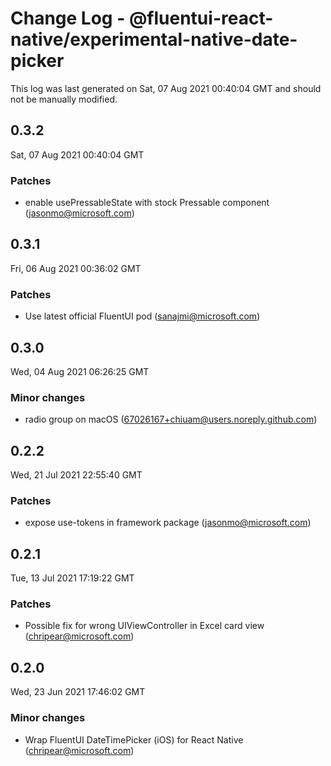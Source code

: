 # Change Log - @fluentui-react-native/experimental-native-date-picker

This log was last generated on Sat, 07 Aug 2021 00:40:04 GMT and should not be manually modified.

<!-- Start content -->

## 0.3.2

Sat, 07 Aug 2021 00:40:04 GMT

### Patches

- enable usePressableState with stock Pressable component (jasonmo@microsoft.com)

## 0.3.1

Fri, 06 Aug 2021 00:36:02 GMT

### Patches

- Use latest official FluentUI pod (sanajmi@microsoft.com)

## 0.3.0

Wed, 04 Aug 2021 06:26:25 GMT

### Minor changes

- radio group on macOS (67026167+chiuam@users.noreply.github.com)

## 0.2.2

Wed, 21 Jul 2021 22:55:40 GMT

### Patches

- expose use-tokens in framework package (jasonmo@microsoft.com)

## 0.2.1

Tue, 13 Jul 2021 17:19:22 GMT

### Patches

- Possible fix for wrong UIViewController in Excel card view (chripear@microsoft.com)

## 0.2.0

Wed, 23 Jun 2021 17:46:02 GMT

### Minor changes

- Wrap FluentUI DateTimePicker (iOS) for React Native (chripear@microsoft.com)
